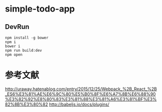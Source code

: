 # simple-todo-app


## DevRun
```
npm install -g bower
npm i
bower i
npm run build:dev
npm open
```


# 参考文献
http://uraway.hatenablog.com/entry/2015/12/25/Webpack_%2B_React_%2B_ES6%E3%81%AE%E6%9C%80%E5%B0%8F%E6%A7%8B%E6%88%90%E3%82%92%E8%80%83%E3%81%88%E3%81%A6%E3%81%BF%E3%82%8B%E3%80%82
http://babeljs.io/docs/plugins/
